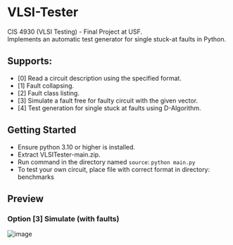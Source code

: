 # VLSI-Tester
CIS 4930 (VLSI Testing) - Final Project at USF.  
Implements an automatic test generator for single stuck-at faults in Python.

## Supports:
- [0] Read a circuit description using the specified format.
- [1] Fault collapsing.
- [2] Fault class listing.
- [3] Simulate a fault free for faulty circuit with the given vector.
- [4] Test generation for single stuck at faults using D-Algorithm.

## Getting Started
- Ensure python 3.10 or higher is installed.
- Extract VLSITester-main.zip.
- Run command in the directory named `source`: `python main.py`
- To test your own circuit, place file with correct format in directory: benchmarks

## Preview

### Option [3] Simulate (with faults)
![image](https://user-images.githubusercontent.com/83884673/205535652-d116fa82-6ede-457a-8959-6cac3adf3603.png)
